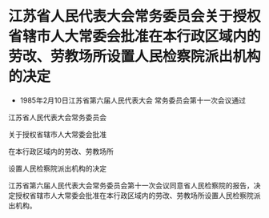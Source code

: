 # 江苏省人民代表大会常务委员会关于授权省辖市人大常委会批准在本行政区域内的劳改、劳教场所设置人民检察院派出机构的决定

- 1985年2月10日江苏省第六届人民代表大会
常务委员会第十一次会议通过

<!-- INFO END -->

江苏省人民代表大会常务委员会

关于授权省辖市人大常委会批准

在本行政区域内的劳改、劳教场所

设置人民检察院派出机构的决定

江苏省第六届人民代表大会常务委员会第十一次会议同意省人民检察院的报告，决定授权省辖市人大常委会批准在本行政区域内的劳改、劳教场所设置人民检察院派出机构。
